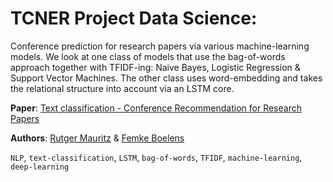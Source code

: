 # TCNER Project Data Science:
Conference prediction for research papers via various machine-learning models. We look at one class of models that use the bag-of-words approach together with TFIDF-ing: Naive Bayes, Logistic Regression & Support Vector Machines. The other class uses word-embedding and takes the relational structure into account via an LSTM core. 

**Paper**: [Text classification - Conference Recommendation for Research Papers](https://github.com/RRMauritz/TCNER/blob/master/Research%20paper.pdf)

**Authors**: [Rutger Mauritz](https://github.com/RRMauritz) & [Femke Boelens](https://github.com/femke1997)



`NLP`, `text-classification`, `LSTM`, `bag-of-words`, `TFIDF`, `machine-learning`, `deep-learning`
